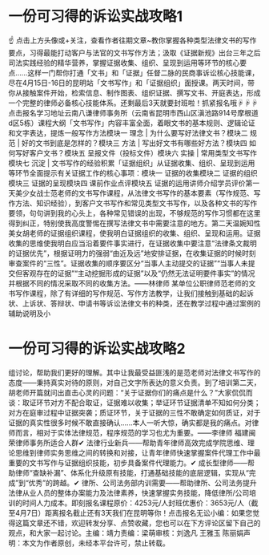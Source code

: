 # 一份可习得的诉讼实战攻略1

☝ 点击上方头像或+关注，查看作者往期文章~教你掌握各种类型法律文书的写作要点，习得最能打动客户与法官的文书写作方法；汲取《证据新规》出台三年之后司法实践经验的精华营养，掌握证据收集、组织、呈现到运用等环节的核心要点……这样一门帮你打通「文书」和「证据」任督二脉的民商事诉讼核心技能课，尽在4月15日-16日的昆明站「文书写作」和「证据组织」面授课。两天时间，带你从接触案件开始，检索信息、制作图表、组织证据、撰写文书、开庭表达，形成一个完整的律师必备核心技能体系。还剩最后3天就要封班啦！抓紧报名哦☟☟☟点击报名学习地址云南八谦律师事务所（云南省昆明市西山区滇池路914号摩根道d区5栋）课程大纲「文书写作」内容丰富全面，着眼文书的基本规则、逻辑论证和文字表达，提炼一般写作方法模块一 理念 | 为什么要写好法律文书？模块二 规范 | 好的文书到底是怎样的？模块三 方法 | 写出好文书有哪些好方法？模块四 如何写好客户文书？模块五 呈报文件（投标文件）模块六 实操 | 常用类型文书写作模块七 沉淀 | 文书写作的经验积累「证据组织」从证据收集、组织、呈现到运用等环节全面提示有关证据工作的核心事项：模块一 证据的收集模块二 证据的组织模块三 证据的呈现模块四 课前作业点评模块五 证据的运用讲师介绍学员评价第一天美少女战士范老师的文书写作课程，从法律文书写作的基本要素（写作规范、写作方法、知识经验），到客户文书写作和常见类型文书写作，以及各种文书的写作要领，句句讲到我的心头上，各种常见错误的出现，不够规范的写作习惯都在这里得到纠正，特别使我高度警惕在撰写法律文书中需要注意的地方。第二天温婉知性美女胡老师的证据组织课程，使我明白证据组织的收集、组织、呈现和运用。证据收集的思维使我明白应当沿着要件事实进行，在证据收集中要注意“法律条文裁明的证据优先”，根据证明力的强弱“由近及远”地安排证据，在收集证据的时候时刻审查案件的“三性”。证据收集的顺序要区分“当事人主动提交的证据”“当事人未提交但客观存在的证据”“主动挖掘形成的证据”以及“仍然无法证明要件事实”的情况并根据不同的情况采取不同的收集方法。——林律师 某单位公职律师范老师的文书写作课程，除了有详细的写作规范、写作方法教学，让我们接触到基础的起诉状、上诉状、答辩状、申请书等诉讼法律文书的种类，还在教学过程中通过案例的辅助说明及小

# 一份可习得的诉讼实战攻略2

组讨论，帮助我们更好的理解。其中让我最受益匪浅的是范老师对法律文书写作的态度——秉持真实对待的原则，对自己文字所表达的意义负责。到了培训第二天，胡老师开篇就问出直击心灵的问题：“关于证据你们的痛点是什么？”大家侃侃而谈：取证环节对方不配合取证，证据难以收集；举证环节证据清单不知如何分类；对方在庭审过程中证据突袭；质证环节，关于证据的三性不敢确定如何质证，对于证据的真实性很多时候不敢直接确认......本人一听大惊，确实都是我的痛点。对律师而言，相对于实体法律规范，程序规范的学习也尤为重要。——李律师 福建闽荣律师事务所适合人群✔ 法律行业新兵——帮助青年律师高效完成学院思维、理论思维到律师实务思维之间的转换和对接，让青年律师快速掌握案件代理工作中最重要的文书写作与证据组织技能，初步具备案件代理能力。✔ 成长型律师——帮助律师“查缺补漏”、体系化升级原有技能，打通基础技能的底层逻辑，实现从“完成”到“优秀”的跨越。✔ 律所、公司法务部内训需要——帮助律所、公司法务提升法律从业人员的整体办案能力及法律素养，快速掌握实务技能，降低律所/公司培训的时间人力成本。即刻报名课程原价：4253元/人封班优惠价：3653元/人（截至4月7日）距离报名截止还有3天我们在昆明等你！点击报名无讼小编：如果您觉得这篇文章还不错，欢迎转发分享、点赞收藏，您也可以在下方评论区留下自己的观点，和大家一起讨论。主编：靖力责编：梁萌审核：刘逸凡 王雅玉 陈丽娟声明：本文为作者原创，未经本平台许可，禁止转载。

